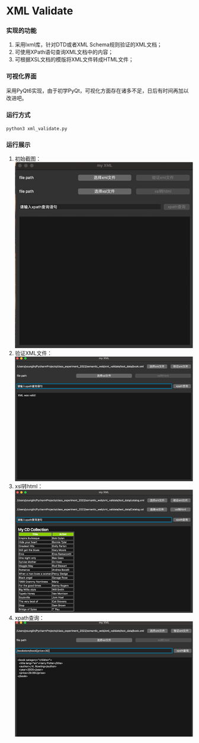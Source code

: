 # XML Validate

### 实现的功能
1. 采用lxml库，针对DTD或者XML Schema规则验证的XML文档；
2. 可使用XPath语句查询XML文档中的内容；
3. 可根据XSL文档的模版将XML文件转成HTML文件；

### 可视化界面
采用PyQt6实现，由于初学PyQt，可视化方面存在诸多不足，日后有时间再加以改进吧。

### 运行方式
`python3 xml_validate.py`

### 运行展示
1. 初始截图：
![img.png](test_data/img.png)
2. 验证XML文件：
![img.png](test_data/img_1.png)
3. xsl转html：
![img.png](test_data/img_2.png)
4. xpath查询：
![img.png](test_data/img_3.png)